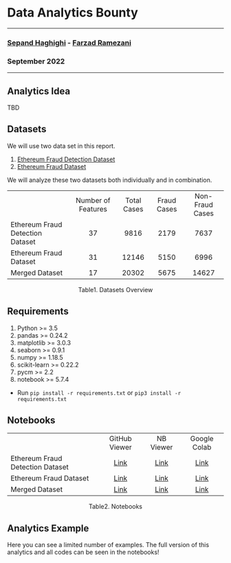 # Data Analytics Bounty

--------------

### [Sepand Haghighi](https://github.com/sepandhaghighi) - [Farzad Ramezani](https://github.com/Farziiii)

### September 2022

--------------

## Analytics Idea

TBD

## Datasets

We will use two data set in this report.

1. [Ethereum Fraud Detection Dataset](https://www.kaggle.com/datasets/vagifa/ethereum-frauddetection-dataset)
2. [Ethereum Fraud Dataset](https://www.kaggle.com/datasets/gescobero/ethereum-fraud-dataset)

We will analyze these two datasets both individually and in combination.

<div style="text-align:center;" align="center">
	<table style="text-align:center;border-collapse:collapse;">
		<th>
			<td>Number of Features</td>
			<td>Total Cases</td>
			<td>Fraud Cases</td>
			<td>Non-Fraud Cases</td>
		</th>
		<tr>
			<td style="text-align:left;">Ethereum Fraud Detection Dataset</td>
			<td>37</td>
			<td>9816</td>
			<td>2179</td>
			<td>7637</td>
		</tr>
		<tr>
			<td style="text-align:left;">Ethereum Fraud Dataset</td>
			<td>31</td>
			<td>12146</td>
			<td>5150</td>
			<td>6996</td>
		</tr>
		<tr>
			<td style="text-align:left;">Merged Dataset</td>
			<td>17</td>
			<td>20302</td>
			<td>5675</td>
			<td>14627</td>
		</tr>
	</table>
	<p>Table1. Datasets Overview</p>
</div>


## Requirements

1. Python >= 3.5
2. pandas >= 0.24.2
3. matplotlib >= 3.0.3
4. seaborn >= 0.9.1
5. numpy >= 1.18.5
6. scikit-learn >= 0.22.2
7. pycm >= 2.2
8. notebook >= 5.7.4

- Run `pip install -r requirements.txt` or `pip3 install -r requirements.txt`

## Notebooks

<div style="text-align:center;" align="center">
	<table style="text-align:center;border-collapse:collapse;">
		<th>
			<td>GitHub Viewer</td>
			<td>NB Viewer</td>
			<td>Google Colab</td>
		</th>
		<tr>
			<td style="text-align:left;">Ethereum Fraud Detection Dataset</td>
			<td><a href="https://github.com/sepandhaghighi/Data-Analytics-Metamorphosis/blob/master/1.ipynb">Link</a></td>
			<td><a href="https://nbviewer.org/github/sepandhaghighi/Data-Analytics-Metamorphosis/blob/master/1.ipynb">Link</a></td>
			<td><a href="https://colab.research.google.com/github/sepandhaghighi/Data-Analytics-Metamorphosis/blob/master">Link</a></td>
		</tr>
		<tr>
			<td style="text-align:left;">Ethereum Fraud Dataset</td>
			<td><a href="https://github.com/sepandhaghighi/Data-Analytics-Metamorphosis/blob/master/2.ipynb">Link</a></td>
			<td><a href="https://nbviewer.org/github/sepandhaghighi/Data-Analytics-Metamorphosis/blob/master/2.ipynb">Link</a></td>
			<td><a href="https://colab.research.google.com/github/sepandhaghighi/Data-Analytics-Metamorphosis/blob/master">Link</a></td>
		</tr>
		<tr>
			<td style="text-align:left;">Merged Dataset</td>
			<td><a href="https://github.com/sepandhaghighi/Data-Analytics-Metamorphosis/blob/master/3.ipynb">Link</a></td>
			<td><a href="https://nbviewer.org/github/sepandhaghighi/Data-Analytics-Metamorphosis/blob/master/3.ipynb">Link</a></td>
			<td><a href="https://colab.research.google.com/github/sepandhaghighi/Data-Analytics-Metamorphosis/blob/master">Link</a></td>
		</tr>
	</table>
	<p>Table2. Notebooks</p>
</div>

## Analytics Example

Here you can see a limited number of examples. The full version of this analytics and all codes can be seen in the notebooks!


